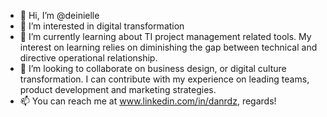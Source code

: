 - 👋 Hi, I’m @deinielle
- 👀 I’m interested in digital transformation
- 🌱 I’m currently learning about TI project management related tools. My interest on learning relies on diminishing the gap between technical and directive operational relationship.
- 💞️ I’m looking to collaborate on business design, or digital culture transformation. I can contribute with my experience on leading teams, product development and marketing strategies.
- 📫 You can reach me at www.linkedin.com/in/danrdz, regards!

<!---
deinielle/deinielle is a ✨ special ✨ repository because its `README.md` (this file) appears on your GitHub profile.
You can click the Preview link to take a look at your changes.
--->
